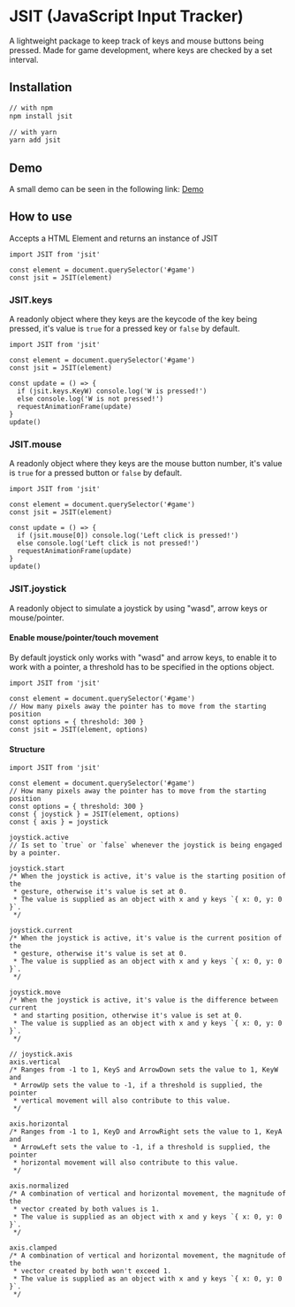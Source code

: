 # JSIT (JavaScript Input Tracker)

A lightweight package to keep track of keys and mouse buttons being pressed. Made for game development, where keys are checked by a set interval.

## Installation
```bash
// with npm
npm install jsit

// with yarn
yarn add jsit
```

## Demo
A small demo can be seen in the following link: [Demo](https://franciscogabe.github.io/JSIT/)

## How to use
Accepts a HTML Element and returns an instance of JSIT
```JS
import JSIT from 'jsit'

const element = document.querySelector('#game')
const jsit = JSIT(element)
```

### JSIT.keys
A readonly object where they keys are the keycode of the key being pressed, it's value is `true` for a pressed key or `false` by default.

```JS
import JSIT from 'jsit'

const element = document.querySelector('#game')
const jsit = JSIT(element)

const update = () => {
  if (jsit.keys.KeyW) console.log('W is pressed!')
  else console.log('W is not pressed!')
  requestAnimationFrame(update)
}
update()
```

### JSIT.mouse
A readonly object where they keys are the mouse button number, it's value is `true` for a pressed button or `false` by default.

```JS
import JSIT from 'jsit'

const element = document.querySelector('#game')
const jsit = JSIT(element)

const update = () => {
  if (jsit.mouse[0]) console.log('Left click is pressed!')
  else console.log('Left click is not pressed!')
  requestAnimationFrame(update)
}
update()
```

### JSIT.joystick
A readonly object to simulate a joystick by using "wasd", arrow keys or mouse/pointer.

#### Enable mouse/pointer/touch movement
By default joystick only works with "wasd" and arrow keys, to enable it to work with a pointer, a threshold has to be specified in the options object.

```JS
import JSIT from 'jsit'

const element = document.querySelector('#game')
// How many pixels away the pointer has to move from the starting position
const options = { threshold: 300 }
const jsit = JSIT(element, options)
```

#### Structure
```JS
import JSIT from 'jsit'

const element = document.querySelector('#game')
// How many pixels away the pointer has to move from the starting position
const options = { threshold: 300 }
const { joystick } = JSIT(element, options)
const { axis } = joystick

joystick.active
// Is set to `true` or `false` whenever the joystick is being engaged by a pointer.

joystick.start
/* When the joystick is active, it's value is the starting position of the
 * gesture, otherwise it's value is set at 0.
 * The value is supplied as an object with x and y keys `{ x: 0, y: 0 }`. 
 */

joystick.current
/* When the joystick is active, it's value is the current position of the
 * gesture, otherwise it's value is set at 0.
 * The value is supplied as an object with x and y keys `{ x: 0, y: 0 }`.
 */

joystick.move
/* When the joystick is active, it's value is the difference between current
 * and starting position, otherwise it's value is set at 0.
 * The value is supplied as an object with x and y keys `{ x: 0, y: 0 }`.
 */

// joystick.axis
axis.vertical
/* Ranges from -1 to 1, KeyS and ArrowDown sets the value to 1, KeyW and
 * ArrowUp sets the value to -1, if a threshold is supplied, the pointer
 * vertical movement will also contribute to this value.
 */

axis.horizontal
/* Ranges from -1 to 1, KeyD and ArrowRight sets the value to 1, KeyA and
 * ArrowLeft sets the value to -1, if a threshold is supplied, the pointer
 * horizontal movement will also contribute to this value.
 */

axis.normalized
/* A combination of vertical and horizontal movement, the magnitude of the
 * vector created by both values is 1.
 * The value is supplied as an object with x and y keys `{ x: 0, y: 0 }`.
 */

axis.clamped
/* A combination of vertical and horizontal movement, the magnitude of the
 * vector created by both won't exceed 1.
 * The value is supplied as an object with x and y keys `{ x: 0, y: 0 }`.
 */
```